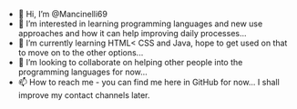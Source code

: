 - 👋 Hi, I’m @Mancinelli69
- 👀 I’m interested in learning programming languages and new use approaches and how it can help improving daily processes...
- 🌱 I’m currently learning HTML< CSS and Java, hope to get used on that to move on to the other options...
- 💞️ I’m looking to collaborate on helping other people into the programming languages for now...
- 📫 How to reach me - you can find me here in GitHub for now... I shall improve my contact channels later.

<!---
Mancinelli69/Mancinelli69 is a ✨ special ✨ repository because its `README.md` (this file) appears on your GitHub profile.
You can click the Preview link to take a look at your changes.
--->
